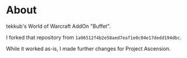 # About

tekkub's World of Warcraft AddOn "Buffet".

I forked that repository from `1a96512f4b2e58aed7eaf1e0c04e17dedd194dbc`.

While it worked as-is, I made further changes for Project Ascension.
